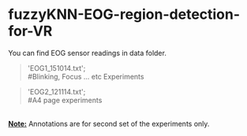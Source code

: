 # fuzzyKNN-EOG-region-detection-for-VR

You can find EOG sensor readings in data folder.

> 'EOG1_151014.txt'; <br>
    #Blinking, Focus ... etc Experiments


>'EOG2_121114.txt'; <br>
 #A4 page experiments

<br>
<strong><u>Note:</u></strong> Annotations are for second set of the experiments only.

